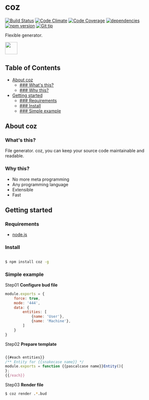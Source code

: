 coz
=====
<!-- Badge start -->

[![Build Status][my_travis_badge_url]][my_travis_url]
[![Code Climate][my_codeclimate_badge_url]][my_codeclimate_url]
[![Code Coverage][my_codeclimate_coverage_badge_url]][my_codeclimate_url]
[![dependencies][my_gemnasium_badge_url]][my_gemnasium_url]
[![npm version][my_npm_budge_url]][my_npm_url]
[![Git tip][my_gittip_budge_url]][my_gittip_url]
<!-- Badge end -->


Flexible generator.

<!-- Banner start -->

<a href="http://nodejs.org/"><img style="height:40px;" src="http://nodejs.org/images/logos/nodejs-dark.png" height="40"></a>&nbsp;
<!-- Banner end -->

Table of Contents
-----
- [About coz](#01-about)
    - [### What's this?](#01-about---whats-this)
    - [### Why this?](#01-about---why-this)
- [Getting started](#02-howto)
    - [### Requirements](#02-howto---requirements)
    - [### Install](#02-howto---install)
    - [### Simple example](#02-howto---simple-example)


<a name="01-about"></a>
About coz
------

<a name="01-about---whats-this"></a>
### What's this?

File generator.
coz, you can keep your source code maintainable and readable.



<a name="01-about---why-this"></a>
### Why this?

+ No more meta programming
+ Any programming language
+ Extensible
+ Fast


<a name="02-howto"></a>
Getting started
------

<a name="02-howto---requirements"></a>
### Requirements

+ [node.js][nodejs_url]


<a name="02-howto---install"></a>
### Install

```bash

$ npm install coz -g

```

<a name="02-howto---simple-example"></a>
### Simple example

Step01 **Configure bud file**

```Javascript
module.exports = {
    force: true,
    mode: '444',
    data: {
        entities: [
            {name: 'User'},
            {name: 'Machine'},
        ]
    }
}
```

Step02 **Prepare template**
```Javascript

{{#each entities}}
/** Entity for {{snakecase name}} */
module.exports = function {{pascalcase name}}Entity(){
};
{{/each}}

```

Step03 **Render file**
```bash
$ coz render .*.bud
```

<!-- Links start -->

[nodejs_url]: http://nodejs.org/
[my_license_url]: http://raw.github.com/okunishinishi/coz/master/LICENSE
[my_travis_url]: http://travis-ci.org/okunishinishi/coz
[my_travis_badge_url]: http://img.shields.io/travis/okunishinishi/coz.svg?style=flat
[my_codeclimate_url]: http://codeclimate.com/github/okunishinishi/coz
[my_codeclimate_badge_url]: http://img.shields.io/codeclimate/github/okunishinishi/coz.svg?style=flat
[my_codeclimate_coverage_badge_url]: http://img.shields.io/codeclimate/coverage/github/okunishinishi/coz.svg?style=flat
[my_apiguide_url]: http://okunishinishi.github.io/coz/apiguide/
[my_coverage_report_url]: http://okunishinishi.github.io/coz/coverage/lcov-report/
[my_gittip_url]: http://www.gittip.com/okunishinishi/
[my_gittip_budge_url]: http://img.shields.io/gittip/okunishinishi.svg?style=flat
[my_npm_url]: http://www.npmjs.org/package/coz
[my_npm_budge_url]: http://img.shields.io/npm/v/coz.svg?style=flat
[my_tag_url]: http://github.com/okunishinishi/coz/releases/tag/
[my_tag_badge_url]: http://img.shields.io/github/tag/okunishinishi/coz.svg?style=flat
[my_gemnasium_url]: http://gemnasium.com/okunishinishi/coz
[my_gemnasium_badge_url]: http://img.shields.io/gemnasium/okunishinishi/coz.svg?style=flat
<!-- Links end-->